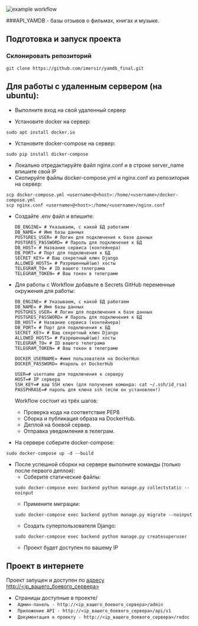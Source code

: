 ![example workflow](https://github.com/imersir/yamdb_final/actions/workflows/yamdb_workflow.yml/badge.svg)

###API_YAMDB - базы отзывов о фильмах, книгах и музыке.

## Подготовка и запуск проекта
### Склонировать репозиторий
```
git clone https://github.com/imersir/yamdb_final.git
```
## Для работы с удаленным сервером (на ubuntu):
* Выполните вход на свой удаленный сервер

* Установите docker на сервер:
```
sudo apt install docker.io 
```
* Установите docker-compose на сервер:
```
sudo pip install dicker-compose
```
* Локально отредактируйте файл nginx.conf и в строке server_name впишите свой IP
* Скопируйте файлы docker-compose.yml и nginx.conf из репозитория на сервер:
```
scp docker-compose.yml <username>@<host>:/home/<username>/docker-compose.yml
scp nginx.conf <username>@<host>:/home/<username>/nginx.conf
```

* Cоздайте .env файл и впишите:
    ```
    DB_ENGINE= # Указываем, с какой БД работаем
    DB_NAME= # Имя базы данных
    POSTGRES_USER= # Логин для подключения к базе данных
    POSTGRES_PASSWORD= # Пароль для подключения к БД
    DB_HOST= # Название сервиса (контейнера)
    DB_PORT= # Порт для подключения к БД
    SECRET_KEY= # Ваш секретный ключ Django
    ALLOWED_HOSTS= # Разрешенный(ые) хосты
    TELEGRAM_TO= # ID вашего телеграма
    TELEGRAM_TOKEN= # Ваш токен в телеграме
    ```
* Для работы с Workflow добавьте в Secrets GitHub переменные окружения для работы:
    ```
    DB_ENGINE= # Указываем, с какой БД работаем
    DB_NAME= # Имя базы данных
    POSTGRES_USER= # Логин для подключения к базе данных
    POSTGRES_PASSWORD= # Пароль для подключения к БД
    DB_HOST= # Название сервиса (контейнера)
    DB_PORT= # Порт для подключения к БД
    SECRET_KEY= # Ваш секретный ключ Django
    ALLOWED_HOSTS= # Разрешенный(ые) хосты
    TELEGRAM_TO= # ID вашего телеграма
    TELEGRAM_TOKEN= # Ваш токен в телеграме
  
    DOCKER_USERNAME= #имя пользователя на DockerHun
    DOCKER_PASSWORD= #пароль от DockerHub

    USER=# username для подключения к серверу
    HOST=# IP сервера
    SSH_KEY=# ваш SSH ключ (для получения команда: cat ~/.ssh/id_rsa)
    PASSPHRASE=# пароль для ключа ssh (если он установлен!)
    ```
    Workflow состоит из трёх шагов:
     - Проверка кода на соответствие PEP8
     - Сборка и публикация образа на DockerHub.
     - Деплой на боевой сервер.
     - Отправка уведомления в телеграм.  
  
* На сервере соберите docker-compose:
```
sudo docker-compose up -d --build
```
* После успешной сборки на сервере выполните команды (только после первого деплоя):
    - Соберите статические файлы:
    ```
    sudo docker-compose exec backend python manage.py collectstatic --noinput
    ```
    - Примените миграции:
    ```
    sudo docker-compose exec backend python manage.py migrate --noinput
    ```
    - Создать суперпользователя Django:
    ```
    sudo docker-compose exec backend python manage.py createsuperuser
    ```
    - Проект будет доступен по вашему IP
  
## Проект в интернете
Проект запущен и доступен по [адресу http://<ip_вашего_боевого_сервера>](http://praktikummers.co.vu/)
* Страницы доступные в проекте/
* ``` Админ-панель - http://<ip_вашего_боевого_сервера>/admin```
* ``` Приложение API - http://<ip_вашего_боевого_сервера>/api/v1```
* ``` Документация к проекту - http://<ip_вашего_боевого_сервера>/redoc```